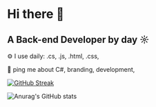 <h1>Hi there 👋</h1>
<h2><b>A Back-end Developer by day ☼ </b></h2>


⚙️ I use daily: .cs, .js, .html, .css,

💬 ping me about C#, branding, development, 


[![GitHub Streak](https://streak-stats.demolab.com/?user=Hugo-Sodre)](https://git.io/streak-stats)



![Anurag's GitHub stats](https://github-readme-stats.vercel.app/api?username=Hugo-Sodre&show_icons=true&theme=tokyonight)

